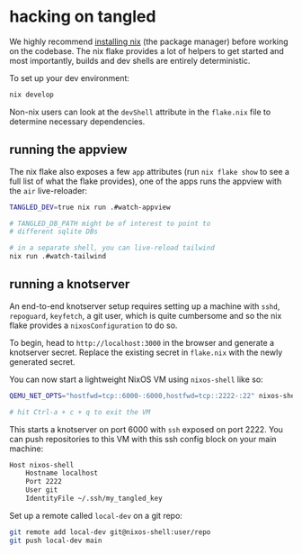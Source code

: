 # hacking on tangled

We highly recommend [installing
nix](https://nixos.org/download/) (the package manager)
before working on the codebase. The nix flake provides a lot
of helpers to get started and most importantly, builds and
dev shells are entirely deterministic.

To set up your dev environment:

```bash
nix develop
```

Non-nix users can look at the `devShell` attribute in the
`flake.nix` file to determine necessary dependencies.

## running the appview

The nix flake also exposes a few `app` attributes (run `nix
flake show` to see a full list of what the flake provides),
one of the apps runs the appview with the `air`
live-reloader:

```bash
TANGLED_DEV=true nix run .#watch-appview

# TANGLED_DB_PATH might be of interest to point to
# different sqlite DBs

# in a separate shell, you can live-reload tailwind
nix run .#watch-tailwind
```

## running a knotserver

An end-to-end knotserver setup requires setting up a machine
with `sshd`, `repoguard`, `keyfetch`, a git user, which is
quite cumbersome and so the nix flake provides a
`nixosConfiguration` to do so.

To begin, head to `http://localhost:3000` in the browser and
generate a knotserver secret. Replace the existing secret in
`flake.nix` with the newly generated secret.

You can now start a lightweight NixOS VM using
`nixos-shell` like so:

```bash
QEMU_NET_OPTS="hostfwd=tcp::6000-:6000,hostfwd=tcp::2222-:22" nixos-shell --flake .#knotVM

# hit Ctrl-a + c + q to exit the VM
```

This starts a knotserver on port 6000 with `ssh` exposed on
port 2222. You can push repositories to this VM with this
ssh config block on your main machine:

```bash
Host nixos-shell
    Hostname localhost
    Port 2222
    User git
    IdentityFile ~/.ssh/my_tangled_key
```

Set up a remote called `local-dev` on a git repo:

```bash
git remote add local-dev git@nixos-shell:user/repo
git push local-dev main
```
